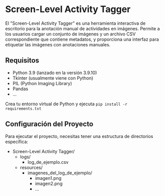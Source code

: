 # Screen-Level Activity Tagger

El "Screen-Level Activity Tagger" es una herramienta interactiva de escritorio para la anotación manual de actividades en imágenes. Permite a los usuarios cargar un conjunto de imágenes y un archivo CSV correspondiente que contiene metadatos, y proporciona una interfaz para etiquetar las imágenes con anotaciones manuales.

## Requisitos

- Python 3.9 (lanzado en la versión 3.9.10)
- Tkinter (usualmente viene con Python)
- PIL (Python Imaging Library)
- Pandas
- ...

Crea tu entorno virtual de Python y ejecuta `pip install -r requirements.txt`

## Configuración del Proyecto

Para ejecutar el proyecto, necesitas tener una estructura de directorios específica:

- Screen-Level Activity Tagger/
  - logs/
    - log_de_ejemplo.csv
  - resources/
    - imagenes_del_log_de_ejemplo/
      - imagen1.png
      - imagen2.png
      - ...
